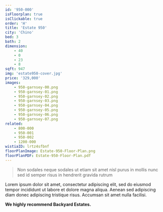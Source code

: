 ```yaml
---
id: '950-000'
isFloorplan: true
isClickable: true
order: 'H'
title: 'Estate 950'
city: 'Chino'
bed: 3
bath: 2
dimension:
    - 40
    - 0
    - 23
    - 8
sqft: 947
img: 'estate950-cover.jpg'
price: '329,000'
images:
    - 950-garnsey-00.png
    - 950-garnsey-01.png
    - 950-garnsey-02.png
    - 950-garnsey-03.png
    - 950-garnsey-04.png
    - 950-garnsey-05.png
    - 950-garnsey-06.png
    - 950-garnsey-07.png
related:
    - 800-000
    - 950-001
    - 950-002
    - 1200-000
wistiaID: lrtz4sfbnf
floorPlanImage: Estate-950-Floor-Plan.png
floorPlanPDF: Estate-950-Floor-Plan.pdf
---
```


> Non sodales neque sodales ut etiam sit amet nisl purus in mollis nunc sed id semper risus in hendrerit gravida rutrum

Lorem ipsum dolor sit amet, consectetur adipiscing elit, sed do eiusmod tempor incididunt ut labore et dolore magna aliqua. Aenean sed adipiscing diam donec adipiscing tristique risus. Accumsan sit amet nulla facilisi.

**We highly recommend Backyard Estates.**
